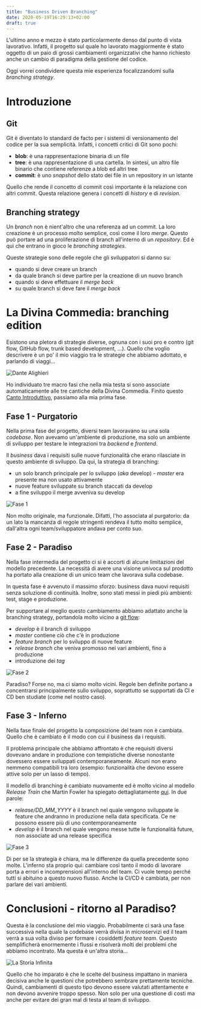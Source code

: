 ```yaml
---
title: "Business Driven Branching"
date: 2020-05-19T16:29:13+02:00
draft: true
---
```


L'ultimo anno e mezzo è stato particolarmente denso dal punto di vista lavorativo. Infatti, il progetto sul quale ho lavorato maggiormente è stato oggetto di un paio di grossi cambiamenti organizzativi che hanno richiesto anche un cambio di paradigma della gestione del codice.

Oggi vorrei condividere questa mie esperienza focalizzandomi sulla *branching strategy*.

# Introduzione

## Git

Git è diventato lo standard de facto per i sistemi di versionamento del codice per la sua semplicità. 
Infatti, i concetti critici di Git sono pochi:

- **blob**: è una rappresentazione binaria di un file
- **tree**: è una rappresentazione di una cartella. In sintesi, un altro file binario che contiene referenze a blob ed altri tree
- **commit**: è uno *snapshot* dello stato dei file in un repository in un istante

Quello che rende il concetto di commit così importante è la relazione con altri commit. Questa relazione genera i concetti di *history* e di *revision*.

## Branching strategy

Un *branch* non è nient'altro che una referenza ad un commit. La loro creazione è un processo molto semplice, così come il loro *merge*. Questo può portare ad una proliferazione di branch all'interno di un *repository*. Ed è qui che entrano in gioco le *branching strategies*.

Queste strategie sono delle regole che gli sviluppatori si danno su:

- quando si deve creare un branch
- da quale branch si deve partire per la creazione di un nuovo branch
- quando si deve effettuare il *merge back*
- su quale branch si deve fare il *merge back*

# La Divina Commedia: branching edition

Esistono una pletora di strategie diverse, ognuna con i suoi pro e contro (git flow, GitHub flow, trunk based development, ...). Quello che voglio descrivere è un po' il mio viaggio tra le strategie che abbiamo adottato, e parlando di viaggi...

![Dante Alighieri](/img/articles/branching/dante.png)

Ho individuato tre macro fasi che nella mia testa si sono associate automaticamente alle tre cantiche della Divina Commedia. Finito questo [Canto Introduttivo](https://it.wikipedia.org/wiki/Inferno_-_Canto_primo), passiamo alla mia prima fase.

## Fase 1 - Purgatorio

Nella prima fase del progetto, diversi team lavoravano su una sola *codebase*. Non avevamo un'ambiente di produzione, ma solo un ambiente di sviluppo per testare le integrazioni tra *backend* e *frontend*.

Il *business* dava i requisiti sulle nuove funzionalità che erano rilasciate in questo ambiente di sviluppo. Da qui, la strategia di branching: 

- un solo branch principale per lo sviluppo (*aka* develop) - *master* era presente ma non usato attivamente 
- nuove feature sviluppate su branch staccati da develop
- a fine sviluppo il merge avveniva su develop 

![Fase 1](/img/articles/branching/fase1.png)

Non molto originale, ma funzionale. Difatti, l'ho associata al purgatorio: da un lato la mancanza di regole stringenti rendeva il tutto molto semplice, dall'altra ogni team/sviluppatore andava per conto suo.

## Fase 2 - Paradiso

Nella fase intermedia del progetto ci si è accorti di alcune limitazioni del modello precedente. La necessità di avere una visione univoca sul prodotto ha portato alla creazione di un unico team che lavorava sulla codebase. 

In questa fase è avvenuto il massimo sforzo: business dava nuovi requisiti senza soluzione di continuità. Inoltre, sono stati messi in piedi più ambienti: test, stage e produzione.

Per supportare al meglio questo cambiamento abbiamo adattato anche la branching strategy, portandola molto vicino a [git flow](https://www.atlassian.com/git/tutorials/comparing-workflows/gitflow-workflow):

- *develop* è il branch di sviluppo
- *master* contiene ciò che c'è in produzione
- *feature branch* per lo sviluppo di nuove feature
- *release branch* che veniva promosso nei vari ambienti, fino a produzione
- introduzione dei *tag*

![Fase 2](/img/articles/branching/fase2.png)

Paradiso? Forse no, ma ci siamo molto vicini. Regole ben definite portano a concentrarsi principalmente sullo sviluppo, soprattutto se supportati da CI e CD ben studiate (come nel nostro caso).

## Fase 3 - Inferno

Nella fase finale del progetto la composizione del team non è cambiata. Quello che è cambiato è il modo con cui il business da i requisiti. 

Il problema principale che abbiamo affrontato è che requisiti diversi dovevano andare in produzione con tempistiche diverse nonostante dovessero essere sviluppati contemporaneamente. Alcuni non erano nemmeno compatibili tra loro (esempio: funzionalità che devono essere attive solo per un lasso di tempo).

Il modello di branching è cambiato nuovamente ed è molto vicino al modello *Release Train* che Martin Fowler ha spiegato dettagliatamente [qui](https://martinfowler.com/articles/branching-patterns.html#release-train). In due parole:

- *release/DD_MM_YYYY* è il branch nel quale vengono sviluppate le feature che andranno in produzione nella data specificata. Ce ne possono essere più di uno contemporaneamente
- *develop* è il branch nel quale vengono messe tutte le funzionalità future, non associate ad una release specifica

![Fase 3](/img/articles/branching/fase3.png)

Di per se la strategia è chiara, ma le differenze da quella precedente sono molte. L'inferno sta proprio qui: cambiare così tanto il modo di lavorare porta a errori e incomprensioni all'interno del team. Ci vuole tempo perché tutti si abituino a questo nuovo flusso.
Anche la CI/CD è cambiata, per non parlare dei vari ambienti. 

# Conclusioni - ritorno al Paradiso?

Questa è la conclusione del mio viaggio. Probabilmente ci sarà una fase successiva nella quale la codebase verrà divisa in microservizi ed il team verrà a sua volta diviso per formare i cosiddetti *feature team*. Questo semplificherà enormemente i flussi e risolverà molti dei problemi che abbiamo incontrato. Ma questa è un'altra storia...

![La Storia Infinita](/img/articles/branching/storia_infinita.png)

Quello che ho imparato è che le scelte del business impattano in maniera decisiva anche le questioni che potrebbero sembrare prettamente tecniche. Quindi, cambiamenti di questo tipo devono essere valutati attentamente e non devono avvenire troppo spesso. Non solo per una questione di costi ma anche per evitare dei gran mal di testa al team di sviluppo.